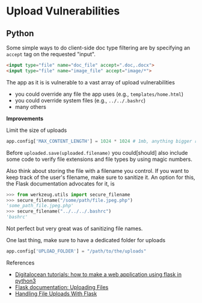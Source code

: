 # Upload Vulnerabilities

## Python

Some simple ways to do client-side doc type filtering are by specifying an `accept` tag on the requested "input".
```html
<input type="file" name="doc_file" accept=".doc,.docx">
<input type="file" name="image_file" accept="image/*">
```

The app as it is is vulnerable to a vast array of upload vulnerabilities
- you could override any file the app uses (e.g., `templates/home.html`)
- you could override system files (e.g., `../../.bashrc`)
- many others

**Improvements**

Limit the size of uploads
```python
app.config['MAX_CONTENT_LENGTH'] = 1024 * 1024 # 1mb, anything bigger results in a 413.
```

Before `uploaded.save(uploaded.filename)` you could[should] also include some code to verify
file extensions and file types by using magic numbers.

Also think about storing the file with a filename you control. If you want to keep track of the user's filename, make sure
to sanitize it. An option for this, the Flask documentation advocates for it, is
```python
>>> from werkzeug.utils import secure_filename
>>> secure_filename("/some/path/file.jpeg.php")
'some_path_file.jpeg.php'
>>> secure_filename("../../../.bashrc")
'bashrc'
```
Not perfect but very great was of sanitizing file names.

One last thing, make sure to have a dedicated folder for uploads
```python
app.config['UPLOAD_FOLDER'] = "/path/to/the/uploads"
```

References
- [Digitalocean tutorials: how to make a web application using flask in python3](https://www.digitalocean.com/community/tutorials/how-to-make-a-web-application-using-flask-in-python-3)
- [Flask documentation: Uploading Files](https://flask.palletsprojects.com/en/2.1.x/patterns/fileuploads/)
- [Handling File Uploads With Flask](https://blog.miguelgrinberg.com/post/handling-file-uploads-with-flask)
